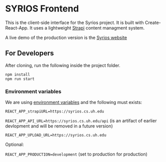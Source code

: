 # SYRIOS Frontend 

This is the client-side interface for the Syrios project. It is built with Create-React-App. It uses a lightweight [Strapi](https://strapi.io/) content managment system.

A live demo of the production version is the [Syrios website](https://syrios.uh.edu/)

## For Developers
After cloning, run the following inside the project folder.

```
npm install
npm run start
```
    
### Environment variables

We are using [environment variables](https://create-react-app.dev/docs/adding-custom-environment-variables) and the following must exists:

`REACT_APP_strapiURL=https://syrios.cs.uh.edu`

`REACT_APP_API_URL=https://syrios.cs.uh.edu/api` (is an artifact of earlier devlopment and will be removed in a future version)

`REACT_APP_UPLOAD_URL=https://syrios.cs.uh.edu`

Optional:

`REACT_APP_PRODUCTION=development` (set to production for production)

